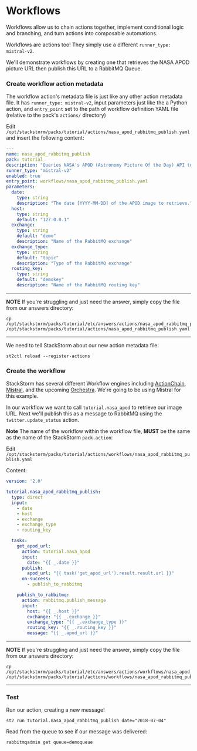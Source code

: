 # Workflows

Workflows allow us to chain actions together, implement conditional logic and branching, and 
turn actions into composable automations.

Workflows are actions too! They simply use a different `runner_type: mistral-v2`.

We'll demonstrate workflows by creating one that retrieves the NASA APOD picture URL
then publish this URL to a RabbitMQ Queue.

### Create workflow action metadata

The workflow action's metadata file is just like any other action metadata file. It
has `runner_type: mistral-v2`, input parameters just like the a Python action,
and `entry_point` set to the path of workflow definition YAML file (relative to
the pack's `actions/` directory)

Edit `/opt/stackstorm/packs/tutorial/actions/nasa_apod_rabbitmq_publish.yaml` and insert
the following content:

``` yaml
---
name: nasa_apod_rabbitmq_publish
pack: tutorial
description: "Queries NASA's APOD (Astronomy Picture Of the Day) API to get the link to the picture of the day, then publishes that link to a RabbitMQ queue"
runner_type: "mistral-v2"
enabled: true
entry_point: workflows/nasa_apod_rabbitmq_publish.yaml
parameters:
  date:
    type: string
    description: "The date [YYYY-MM-DD] of the APOD image to retrieve."
  host:
    type: string
    default: "127.0.0.1"
  exchange:
    type: string
    default: "demo"
    description: "Name of the RabbitMQ exchange"
  exchange_type:
    type: string
    default: "topic"
    description: "Type of the RabbitMQ exchange"
  routing_key:
    type: string
    default: "demokey"
    description: "Name of the RabbitMQ routing key"
```

-----------
**NOTE** 
If you're struggling and just need the answer, simply copy the file from our
answers directory:
```shell
cp /opt/stackstorm/packs/tutorial/etc/answers/actions/nasa_apod_rabbitmq_publish.yaml /opt/stackstorm/packs/tutorial/actions/nasa_apod_rabbitmq_publish.yaml
```
-----------

We need to tell StackStorm about our new action metadata file:

```shell
st2ctl reload --register-actions
```

### Create the workflow

StackStorm has several different Workflow engines including 
[ActionChain](https://docs.stackstorm.com/actionchain.html), 
[Mistral](https://docs.stackstorm.com/mistral.html),
and the upcoming [Orchestra](https://github.com/StackStorm/orchestra).
We're going to be using Mistral for this example.

In our workflow we want to call `tutorial.nasa_apod` to retrieve our image URL.
Next we'll publish this as a message to RabbitMQ using the `twitter.update_status` action.

**Note** The name of the workflow within the workflow file, **MUST** be the same
as the name of the StackStorm `pack.action`:

Edit `/opt/stackstorm/packs/tutorial/actions/workflows/nasa_apod_rabbitmq_publish.yaml`

Content:

``` yaml
version: '2.0'

tutorial.nasa_apod_rabbitmq_publish:
  type: direct
  input:
    - date
    - host
    - exchange
    - exchange_type
    - routing_key

  tasks:
    get_apod_url:
      action: tutorial.nasa_apod
      input:
        date: "{{ _.date }}"
      publish:
        apod_url: "{{ task('get_apod_url').result.result.url }}"
      on-success:
        - publish_to_rabbitmq

    publish_to_rabbitmq:
      action: rabbitmq.publish_message
      input:
        host: "{{ _.host }}"
        exchange: "{{ _.exchange }}"
        exchange_type: "{{ _.exchange_type }}"
        routing_key: "{{ _.routing_key }}"
        message: "{{ _.apod_url }}"
```

-----------
**NOTE** 
If you're struggling and just need the answer, simply copy the file from our
answers directory:
```shell
cp /opt/stackstorm/packs/tutorial/etc/answers/actions/workflows/nasa_apod_rabbitmq_publish.yaml /opt/stackstorm/packs/tutorial/actions/workflows/nasa_apod_rabbitmq_publish.yaml
```
-----------

### Test

Run our action, creating a new message!

``` shell
st2 run tutorial.nasa_apod_rabbitmq_publish date="2018-07-04"
```

Read from the queue to see if our message was delivered:

```shell
rabbitmqadmin get queue=demoqueue
```
